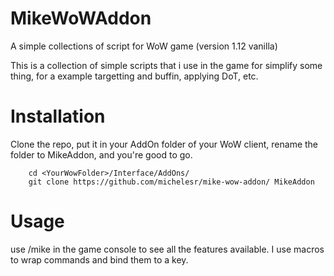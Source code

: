 MikeWoWAddon
==============

A simple collections of script for WoW game (version 1.12 vanilla)

This is a collection of simple scripts that i use in the game for simplify some thing, for a example targetting and buffin, applying DoT, etc. 

Installation
============

Clone the repo, put it in your AddOn folder of your WoW client, rename the folder to MikeAddon, and you're good to go. 

        cd <YourWowFolder>/Interface/AddOns/
        git clone https://github.com/michelesr/mike-wow-addon/ MikeAddon

Usage
=====

use /mike in the game console to see all the features available. I use macros to wrap commands and bind them to a key.
